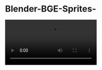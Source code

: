 # Blender-BGE-Sprites-
<video controls="controls">
  <source type="video/mp4" src="https://github.com/mohammedzero43/Blender-BGE-Sprites-/blob/master/SpriterDemo.mp4.mp4"></source>
  <p>Your browser does not support the video element.</p>
</video>
